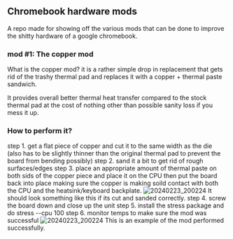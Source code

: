 ## Chromebook hardware mods

A repo made for showing off the various mods that can be done to improve the shitty hardware of a google chromebook.

### mod #1: The copper mod

What is the copper mod?  it is a rather simple drop in replacement that gets rid of the trashy thermal pad and replaces it with a copper + thermal paste sandwich.

It provides overall better thermal heat transfer compared to the stock thermal pad at the cost of nothing other than possible sanity loss if you mess it up.

### How to perform it?

step 1. get a flat piece of copper and cut it to the same width as the die (also has to be slightly thinner than the original thermal pad to prevent the board from bending possibly)
step 2. sand it a bit to get rid of rough surfaces/edges
step 3. place an appropriate amount of thermal paste on both sids of the copper piece and place it on the CPU then put the board back into place making sure the copper is making soild contact with both the CPU and the heatsink/keyboard backplate.
![20240223_200224](https://github.com/AverageJuliet/chromebook_hardware_mods/assets/134985726/772c787e-aad6-45ec-9898-3246fdc46390)
It should look something like this if its cut and sanded correctly.
step 4. screw the board down and close up the unit
step 5. install the stress package and do stress --cpu 100
step 6. monitor temps to make sure the mod was successful 
![20240223_200224](https://github.com/AverageJuliet/chromebook_hardware_mods/assets/134985726/4922b2a5-8099-484c-82d8-28dff28d0c0d)
This is an example of the mod performed successfully. 


